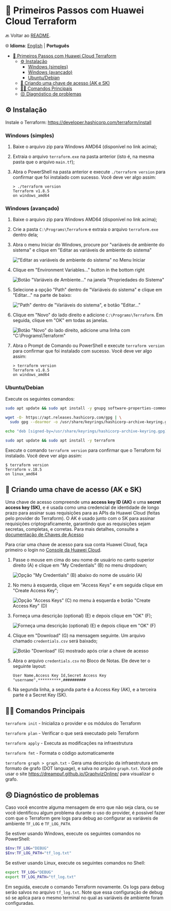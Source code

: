 # 👣 Primeiros Passos com Huawei Cloud Terraform

🔙 Voltar ao [README](../README.pt.md).

🌐 **Idioma**: [English](./FIRST_STEPS.md) | **Português**

- [👣 Primeiros Passos com Huawei Cloud Terraform](#-primeiros-passos-com-huawei-cloud-terraform)
  - [⚙ Instalação](#-instalação)
    - [Windows (simples)](#windows-simples)
    - [Windows (avançado)](#windows-avançado)
    - [Ubuntu/Debian](#ubuntudebian)
  - [🔐 Criando uma chave de acesso (AK e SK)](#-criando-uma-chave-de-acesso-ak-e-sk)
  - [👩‍💻 Comandos Principais](#-comandos-principais)
  - [😣 Diagnóstico de problemas](#-diagnóstico-de-problemas)

## ⚙ Instalação

Instale o Terraform: <https://developer.hashicorp.com/terraform/install>

### Windows (simples)

1. Baixe o arquivo zip para Windows AMD64 (disponível no link acima);
2. Extraia o arquivo `terraform.exe` na pasta anterior (isto é, na mesma pasta
   que o arquivo `main.tf`);
3. Abra o PowerShell na pasta anterior e execute `./terraform version` para
   confirmar que foi instalado com sucesso. Você deve ver algo assim:

      ```plain
      > ./terraform version
      Terraform v1.8.5
      on windows_amd64
      ```

### Windows (avançado)

1. Baixe o arquivo zip para Windows AMD64 (disponível no link acima);
2. Crie a pasta `C:\Programs\Terraform` e extraia o arquivo `terraform.exe`
   dentro dela;
3. Abra o menu Iniciar do Windows, procure por "variáveis de ambiente do
   sistema" e clique em "Editar as variáveis de ambiente do sistema"

   !["Editar as variáveis de ambiente do sistema" no Menu Iniciar](img/windows-start-system-variables.pt.jpg)

4. Clique em "Environment Variables..." button in the bottom right

   ![Botão "Variáveis de Ambiente..." na janela "Propriedades do Sistema"](img/system-properties-environment-variables.pt.JPG)

5. Selecione a opção "Path" dentro de "Variáveis do sistema" e clique em
   "Editar..." na parte de baixo:

   !["Path" dentro de "Variáveis do sistema", e botão "Editar..."](img/system-variables-path-edit.pt.jpg)

6. Clique em "Novo" do lado direito e adicione `C:\Programs\Terraform`. Em
   seguida, clique em "OK" em todas as janelas.

   ![Botão "Novo" do lado direito, adicione uma linha com "C:\Programs\Terraform"](img/edit-environment-variable-new.pt.JPG)

7. Abra o Prompt de Comando ou PowerShell e execute `terraform version` para
   confirmar que foi instalado com sucesso. Você deve ver algo assim:

      ```plain
      > terraform version
      Terraform v1.8.5
      on windows_amd64
      ```

### Ubuntu/Debian

Execute os seguintes comandos:

```sh
sudo apt update && sudo apt install -y gnupg software-properties-common

wget -O- https://apt.releases.hashicorp.com/gpg | \
  sudo gpg --dearmor -o /usr/share/keyrings/hashicorp-archive-keyring.gpg

echo "deb [signed-by=/usr/share/keyrings/hashicorp-archive-keyring.gpg] https://apt.releases.hashicorp.com $(lsb_release -cs) main" | sudo tee /etc/apt/sources.list.d/hashicorp.list

sudo apt update && sudo apt install -y terraform
```

Execute o comando `terraform version` para confirmar que o Terraform foi
instalado. Você deve ver algo assim:

```plain
$ terraform version
Terraform v.18.5
on linux_amd64
```

## 🔐 Criando uma chave de acesso (AK e SK)

Uma chave de acesso compreende uma **access key ID (AK)** e uma
**secret access key (SK)**, e é usada como uma credencial de identidade de
longo prazo para assinar suas requisições para as APIs da Huawei Cloud (feitas
pelo provider do Terraform). O AK é usado junto com o SK para assinar
requisições criptograficamente, garantindo que as requisições sejam secretas,
completas, e corretas. Para mais detalhes, consulte a
[documentação de Chaves de Acesso](https://support.huaweicloud.com/intl/en-us/usermanual-ca/ca_01_0003.html)

Para criar uma chave de acesso para sua conta Huawei Cloud, faça primeiro o
login no [Console da Huawei Cloud](https://console-intl.huaweicloud.com/).

1. Passe o mouse em cima do seu nome de usuário no canto superior direito (A)
   e clique em "My Credentials" (B) no menu dropdown;

    ![Opção "My Credentials" (B) abaixo do nome de usuário (A)](img/my-credentials.jpg)

2. No menu à esquerda, clique em "Access Keys" e em seguida clique em "Create
   Access Key";

    ![Opção "Access Keys" (C) no menu à esquerda e botão "Create Access Key" (D)](img/create-access-key.jpg)

3. Forneça uma descrição (optional) (E) e depois clique em "OK" (F);

    ![Forneça uma descrição (optional) (E) e depois clique em "OK" (F)](img/new-access-key-modal.jpg)

4. Clique em "Download" (G) na mensagem seguinte. Um arquivo chamado
  `credentials.csv` será baixado;

   ![Botão "Download" (G) mostrado após criar a chave de acesso](img/access-key-download.jpg)

5. Abra o arquivo `credentials.csv` no Bloco de Notas. Ele deve ter o seguinte
   layout:

    ```plain
    User Name,Access Key Id,Secret Access Key
    "username",**********,##########
    ```

6. Na segunda linha, a segunda parte é a Access Key (AK), e a terceira parte é
   a Secret Key (SK).

## 👩‍💻 Comandos Principais

`terraform init` - Inicializa o provider e os módulos do Terraform

`terraform plan` - Verificar o que será executado pelo Terraform

`terraform apply` - Executa as modificações na infraestrutura

`terraform fmt` - Formata o código automaticamente

`terraform graph > graph.txt` - Gera uma descrição da infraestrutura em formato
de grafo (DOT language), e salva no arquivo `graph.txt`. Você pode usar o site
<https://dreampuf.github.io/GraphvizOnline/> para visualizar o grafo.

## 😣 Diagnóstico de problemas

Caso você encontre alguma mensagem de erro que não seja clara, ou se você
identificou algum problema durante o uso do provider, é possível fazer com que
o Terraform gere logs para debug ao configurar as variáveis de ambiente
`TF_LOG` e `TF_LOG_PATH`.

Se estiver usando Windows, execute os seguintes comandos no PowerShell:

```powershell
$Env:TF_LOG="DEBUG"
$Env:TF_LOG_PATH="tf_log.txt"
```

Se estiver usando Linux, execute os seguintes comandos no Shell:

```bash
export TF_LOG="DEBUG"
export TF_LOG_PATH="tf_log.txt"
```

Em seguida, execute o comando Terraform novamente. Os logs para debug serão
salvos no arquivo `tf_log.txt`. Note que essa configuração de debug só se
aplica para o mesmo terminal no qual as variáveis de ambiente foram
configuradas.
